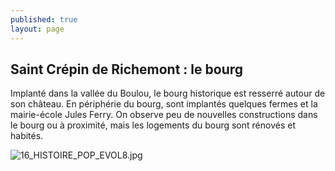 ```yaml
---
published: true
layout: page
---
```

## Saint Crépin de Richemont : le bourg

Implanté dans la vallée du Boulou, le bourg historique est resserré autour de son château. En périphérie du bourg, sont implantés quelques fermes et la mairie-école Jules Ferry. On observe peu de nouvelles constructions dans le bourg ou à proximité, mais les logements du bourg sont rénovés et habités.

![16_HISTOIRE_POP_EVOL8.jpg]({{site.baseurl}}/data/images/16/histoire/16_HISTOIRE_POP_EVOL8.jpg)


